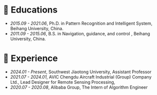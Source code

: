 
# 📖 Educations
- *2015.09 - 2021.06*, Ph.D. in Pattern Recognition and Intelligent System, Beihang University, China.
- *2011.09 - 2015.06*, B.S. in Navigation, guidance, and control
, Beihang University, China.


# 📝 Experience
- *2024.01 - Present*, Southwest Jiaotong University, Assistant Professor  
- *2021.07 - 2024.01*, AVIC Chengdu Aircraft Industrial (Group) Company Ltd., Lead Designer for Remote Sensing Processing, 
- *2020.07 - 2020.08*, Alibaba Group, The Intern of Algorithm Engineer 

<br/>

